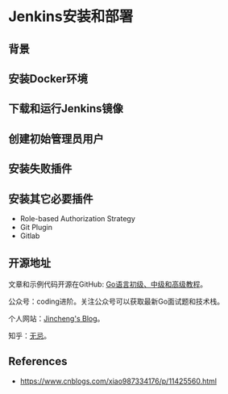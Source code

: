# Jenkins安装和部署

## 背景

## 安装Docker环境

## 下载和运行Jenkins镜像

## 创建初始管理员用户

## 安装失败插件

## 安装其它必要插件

* Role-based Authorization Strategy
* Git Plugin
* Gitlab



## 开源地址

文章和示例代码开源在GitHub: [Go语言初级、中级和高级教程](https://github.com/jincheng9/go-tutorial)。

公众号：coding进阶。关注公众号可以获取最新Go面试题和技术栈。

个人网站：[Jincheng's Blog](https://jincheng9.github.io/)。

知乎：[无忌](https://www.zhihu.com/people/thucuhkwuji)。



## References

* https://www.cnblogs.com/xiao987334176/p/11425560.html
